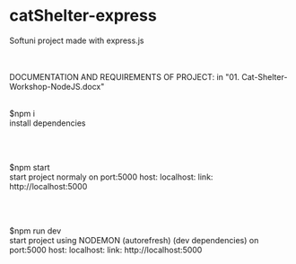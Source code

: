 # catShelter-express
Softuni project made with express.js

<br>
<br>
DOCUMENTATION AND REQUIREMENTS OF PROJECT: in "01. Cat-Shelter-Workshop-NodeJS.docx"

<br>
<br>

$npm i
<br>
  install dependencies
  
  <br>
  <br>
  
$npm start
<br>
  start project normaly on port:5000 host: localhost: link: http://localhost:5000
  
  <br>
  <br>
  
$npm run dev
<br>
  start project using NODEMON (autorefresh) (dev dependencies) on port:5000 host: localhost: link: http://localhost:5000
